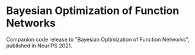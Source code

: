 # Bayesian Optimization of Function Networks
Companion code release to "Bayesian Optimization of Function Networks", published in NeurIPS 2021.

